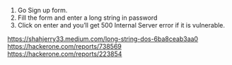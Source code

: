 1) Go Sign up form.  
2) Fill the form and enter a long string in password  
3) Click on enter and you’ll get 500 Internal Server error if it is vulnerable.

https://shahjerry33.medium.com/long-string-dos-6ba8ceab3aa0
https://hackerone.com/reports/738569
https://hackerone.com/reports/223854
